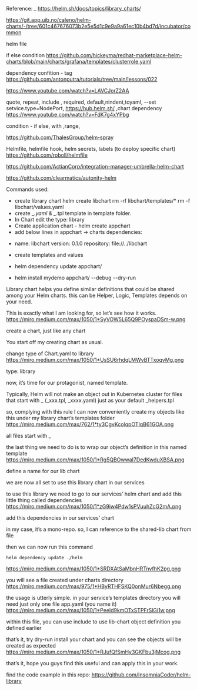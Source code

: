 Reference: _
https://helm.sh/docs/topics/library_charts/

https://git.app.uib.no/caleno/helm-charts/-/tree/601c467676073b2e5e5d1c9e9a9a61ec10b4bd7d/incubator/common

helm file

if else condition
https://github.com/hickeyma/redhat-marketplace-helm-charts/blob/main/charts/grafana/templates/clusterrole.yaml

dependency confition - tag 
https://github.com/antonputra/tutorials/tree/main/lessons/022

https://www.youtube.com/watch?v=LAVCJorZ2AA

quote, repeat, include , required, default,nindent,toyaml, --set setvice.type=NodePort, https://hub.helm.sh/ ,chart dependency
https://www.youtube.com/watch?v=FdK7g4xYPbg

condition - if else, with ,range,

https://github.com/ThalesGroup/helm-spray

Helmfile, helmfile hook, helm secrets, labels (to deploy specific chart)
https://github.com/roboll/helmfile

https://github.com/ActianCorp/integration-manager-umbrella-helm-chart

https://github.com/clearmatics/autonity-helm


Commands used:

* create library chart
helm create libchart
rm -rf libchart/templates/*
rm -f libchart/values.yaml 
* create  _*.yaml & _*.tpl template in template folder.
* In Chart edit the type: library
* Create application chart - helm create appchart
* add below lines in appchart -> charts
dependencies:
- name: libchart
  version: 0.1.0
  repository: file://../libchart
* create templates and values

* helm dependency update appchart/
* helm install mydemo appchart/ --debug --dry-run



Library chart helps you define similar definitions that could be shared among your Helm charts. this can be Helper, Logic, Templates depends on your need.

This is exactly what I am looking for, so let’s see how it works.
https://miro.medium.com/max/1050/1*SyVOW5L65Q9POyspaDSm-w.png

create a chart, just like any chart

You start off my creating chart as usual.

change type of Chart.yaml to library
https://miro.medium.com/max/1050/1*UsSU6rhdqLMWvBTTxoqvMg.png

type: library

now, it’s time for our protagonist, named template.

Typically, Helm will not make an object out in Kubernetes cluster for files that start with _ (_xxx.tpl, _xxxx.yaml) just as your default _helpers.tpl

so, complying with this rule I can now conveniently create my objects like this under my library chart’s templates folder
https://miro.medium.com/max/762/1*ty3CgvKcolqpOTIqB61GOA.png

all files start with _

the last thing we need to do is to wrap our object’s definition in this named template
https://miro.medium.com/max/1050/1*Rg5QBOwwaI7DedKwduXBSA.png

define a name for our lib chart

we are now all set to use this library chart in our services

to use this library we need to go to our services’ helm chart and add this little thing called dependencies
https://miro.medium.com/max/1050/1*zG9iw4Pdw1sPVuuhZcG2mA.png

add this dependencies in our services’ chart

in my case, it’s a mono-repo. so, I can reference to the shared-lib chart from file

then we can now run this command

    helm dependency update ./helm
https://miro.medium.com/max/1050/1*SRDXAtSaMbnHRTnvfhK2pg.png


you will see a file created under charts directory
https://miro.medium.com/max/975/1*HByRTHFSKQ0onMur6Nbegg.png

the usage is utterly simple. in your service’s templates directory you will need just only one file app.yaml (you name it)
https://miro.medium.com/max/1050/1*Peeld9kmOTxSTPFrSlGi1w.png

within this file, you can use include to use lib-chart object definition you defined earlier

that’s it, try dry-run install your chart and you can see the objects will be created as expected
https://miro.medium.com/max/1050/1*RJufQfSmHy3GKFbu3jMcog.png

that’s it, hope you guys find this useful and can apply this in your work.

find the code example in this repo: https://github.com/InsomniaCoder/helm-library
